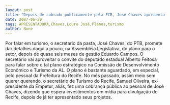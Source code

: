 ```yaml
---
layout: post
title: "Depois de cobrado publicamente pela PCR, José Chaves apresenta seus planos para o turismo na AL"
date: 2007-06-20
tags: APRESENTADORA,Chaves,Louro José,Planos,turismo
author: None
---
```

Por falar em turismo, o secret&aacute;rio da pasta, Jos&eacute; Chaves, do PTB, promete dar detalhes daqui a pouco, na Assembl&eacute;ia Legislativa, do plano para o setor, depois de quase seis meses de gest&atilde;o Eduardo Campos.
O secret&aacute;rio vai aproveitar o convite do deputado estadual Alberto Feitosa para falar sobre o tal plano estrat&eacute;gico na Comiss&atilde;o de Desenvolvimento Econ&ocirc;mico e Turismo da AL.
O plano &eacute; bastante aguardado, em especial, pelo pessoal da Prefeitura do Recife. No m&ecirc;s passado, assim meio sem querer querendo, o secret&aacute;rio de Turismo do Recife, Samuel Oliveira, ex-presidente da Empetur, ali&aacute;s, fez uma cobran&ccedil;a p&uacute;blica ao pessoal de Jos&eacute; Chaves, dizendo que espera investimentos em m&iacute;dia para divulga&ccedil;&atilde;o do Recife, depois de j&aacute; ter apresentado seus projetos. 